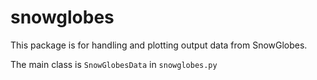 # snowglobes

This package is for handling and plotting output data from SnowGlobes.

The main class is `SnowGlobesData` in `snowglobes.py`